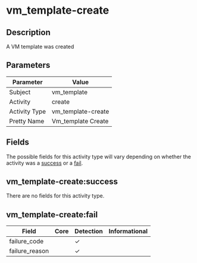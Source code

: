 vm_template-create
==================

Description
-----------
A VM template was created

Parameters
----------
| Parameter     | Value              |
| ------------- | ------------------ |
| Subject       | vm_template        |
| Activity      | create             |
| Activity Type | vm_template-create |
| Pretty Name   | Vm_template Create |


Fields
------

The possible fields for this activity type will vary depending on whether the activity was a [success](#vm_template-createsuccess) or a [fail](#vm_template-createfail).


vm_template-create:success
--------------------------

There are no fields for this activity type.


vm_template-create:fail
-----------------------

| Field          | Core | Detection | Informational |
| -------------- | ---- | --------- | ------------- |
| failure_code   |      | &#10003;  |               |
| failure_reason |      | &#10003;  |               |